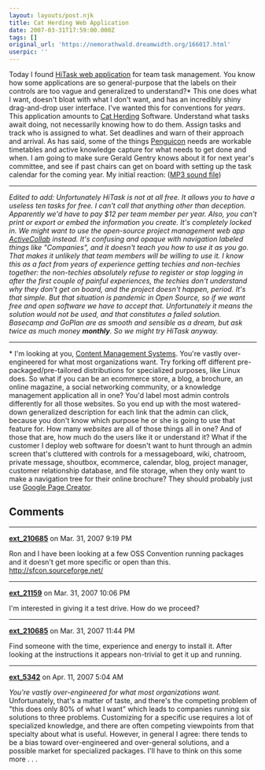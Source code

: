```yaml
---
layout: layouts/post.njk
title: Cat Herding Web Application
date: 2007-03-31T17:59:00.000Z
tags: []
original_url: 'https://nemorathwald.dreamwidth.org/166017.html'
userpic: ''
---
```

Today I found [HiTask web application](http://www.hitask.com/) for team task management. You know how some applications are so general-purpose that the labels on their controls are too vague and generalized to understand?\* This one does what I want, doesn't bloat with what I don't want, and has an incredibly shiny drag-and-drop user interface. I've wanted this for conventions for _years_. This application amounts to [Cat Herding](http://matt-arnold.livejournal.com/164486.html) Software. Understand what tasks await doing, not necessarily knowing how to do them. Assign tasks and track who is assigned to what. Set deadlines and warn of their approach and arrival. As has said, some of the things [Penguicon](http://www.penguicon.org/) needs are workable timetables and active knowledge capture for what needs to get done and when. I am going to make sure Gerald Gentry knows about it for next year's committee, and see if past chairs can get on board with setting up the task calendar for the coming year. My initial reaction: ([MP3 sound file](http://www.geocities.com/nemorathwald/hallelujah.mp3))

* * *

_Edited to add: Unfortunately HiTask is not at all free. It allows you to have a useless ten tasks for free. I can't call that anything other than deception. Apparently we'd have to pay $12 per team member per year. Also, you can't print or export or embed the information you create. It's completely locked in. We might want to use the open-source project management web app [ActiveCollab](http://www.activecollab.com/) instead. It's confusing and opaque with navigation labeled things like "Companies", and it doesn't teach you how to use it as you go. That makes it unlikely that team members will be willing to use it. I know this as a fact from years of experience getting techies and non-techies together: the non-techies absolutely refuse to register or stop logging in after the first couple of painful experiences, the techies don't understand why they don't get on board, and the project doesn't happen, period. It's that simple. But that situation is pandemic in Open Source, so if we want free and open software we have to accept that. Unfortunately it means the solution would not be used, and that constitutes a failed solution. Basecamp and GoPlan are as smooth and sensible as a dream, but ask twice as much money **monthly**. So we might try HiTask anyway._

* * *

\* I'm looking at you, [Content Management Systems](http://en.wikipedia.org/wiki/Content_management_system). You're vastly over-engineered for what most organizations want. Try forking off different pre-packaged/pre-tailored distributions for specialized purposes, like Linux does. So what if you can be an ecommerce store, a blog, a brochure, an online magazine, a social networking community, or a knowledge management application all in one? You'd label most admin controls differently for all those websites. So you end up with the most watered-down generalized description for each link that the admin can click, because you don't know which purpose he or she is going to use that feature for. How many _websites_ are all of those things all in one? And of those that are, how much do the users like it or understand it? What if the customer I deploy web software for doesn't want to hunt through an admin screen that's cluttered with controls for a messageboard, wiki, chatroom, private message, shoutbox, ecommerce, calendar, blog, project manager, customer relationship database, and file storage, when they only want to make a navigation tree for their online brochure? They should probably just use [Google Page Creator](http://pages.google.com/).

## Comments

---

**[ext_210685](https://www.dreamwidth.org/users/ext_210685)** on Mar. 31, 2007 9:19 PM

Ron and I have been looking at a few OSS Convention running packages and it doesn't get more specific or open than this. http://sfcon.sourceforge.net/

---

**[ext_21159](https://www.dreamwidth.org/users/ext_21159)** on Mar. 31, 2007 10:06 PM

I'm interested in giving it a test drive. How do we proceed?

---

**[ext_210685](https://www.dreamwidth.org/users/ext_210685)** on Mar. 31, 2007 11:44 PM

Find someone with the time, experience and energy to install it. After looking at the instructions it appears non-trivial to get it up and running.

---

**[ext_5342](https://www.dreamwidth.org/users/ext_5342)** on Apr. 11, 2007 5:04 AM

_You're vastly over-engineered for what most organizations want._ Unfortunately, that's a matter of taste, and there's the competing problem of "this does only 80% of what I want" which leads to companies running six solutions to three problems. Customizing for a specific use requires a lot of specialized knowledge, and there are often competing viewpoints from that specialty about what is useful. However, in general I agree: there tends to be a bias toward over-engineered and over-general solutions, and a possible market for specialized packages. I'll have to think on this some more . . .
